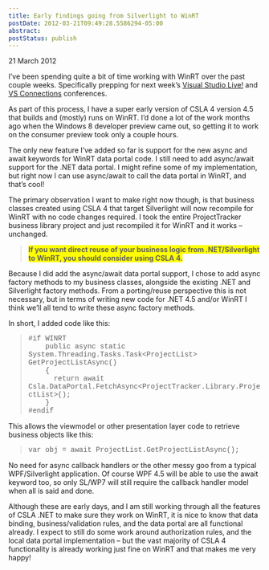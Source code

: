 ```yaml
---
title: Early findings going from Silverlight to WinRT
postDate: 2012-03-21T09:49:28.5586294-05:00
abstract: 
postStatus: publish
---
```

21 March 2012

I’ve been spending quite a bit of time working with WinRT over the past couple weeks. Specifically prepping for next week’s [Visual Studio Live!](http://www.vslive.com/) and [VS Connections](http://www.devconnections.com/) conferences.

As part of this process, I have a super early version of CSLA 4 version 4.5 that builds and (mostly) runs on WinRT. I’d done a lot of the work months ago when the Windows 8 developer preview came out, so getting it to work on the consumer preview took only a couple hours.

The only new feature I’ve added so far is support for the new async and await keywords for WinRT data portal code. I still need to add async/await support for the .NET data portal. I might refine some of my implementation, but right now I can use async/await to call the data portal in WinRT, and that’s cool!

The primary observation I want to make right now though, is that business classes created using CSLA 4 that target Silverlight will now recompile for WinRT with no code changes required. I took the entire ProjectTracker business library project and just recompiled it for WinRT and it works – unchanged.


> **<font style="background-color: #ffff00">If you want direct reuse of your business logic from .NET/Silverlight to WinRT, you should consider using CSLA 4.</font>**


Because I did add the async/await data portal support, I chose to add async factory methods to my business classes, alongside the existing .NET and Silverlight factory methods. From a porting/reuse perspective this is not necessary, but in terms of writing new code for .NET 4.5 and/or WinRT I think we’ll all tend to write these async factory methods.

In short, I added code like this:


> <font face="Courier New">#if WINRT       <br>&#160;&#160;&#160; public async static System.Threading.Tasks.Task&lt;ProjectList&gt; GetProjectListAsync()        <br>&#160;&#160;&#160; {        <br>&#160;&#160;&#160;&#160;&#160; return await Csla.DataPortal.FetchAsync&lt;ProjectTracker.Library.ProjectList&gt;();        <br>&#160;&#160;&#160; }        <br>#endif        <br></font>


This allows the viewmodel or other presentation layer code to retrieve business objects like this:


> <font face="Courier New">var obj = await ProjectList.GetProjectListAsync();</font>


No need for async callback handlers or the other messy goo from a typical WPF/Silverlight application. Of course WPF 4.5 will be able to use the await keyword too, so only SL/WP7 will still require the callback handler model when all is said and done.

Although these are early days, and I am still working through all the features of CSLA .NET to make sure they work on WinRT, it is nice to know that data binding, business/validation rules, and the data portal are all functional already. I expect to still do some work around authorization rules, and the local data portal implementation – but the vast majority of CSLA 4 functionality is already working just fine on WinRT and that makes me very happy!

